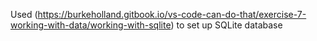
Used (https://burkeholland.gitbook.io/vs-code-can-do-that/exercise-7-working-with-data/working-with-sqlite) to set up SQLite database

